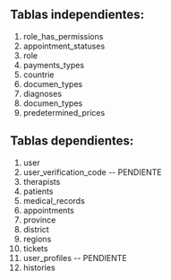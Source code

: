 ## Tablas independientes:
1. role_has_permissions
2. appointment_statuses
3. role
4. payments_types
5. countrie
6. documen_types
7. diagnoses                  
8. documen_types
9. predetermined_prices



## Tablas dependientes:
1. user
2. user_verification_code -- PENDIENTE
3. therapists
4. patients
5. medical_records
5. appointments
6. province
7. district
8. regions
9. tickets
10. user_profiles -- PENDIENTE
11. histories